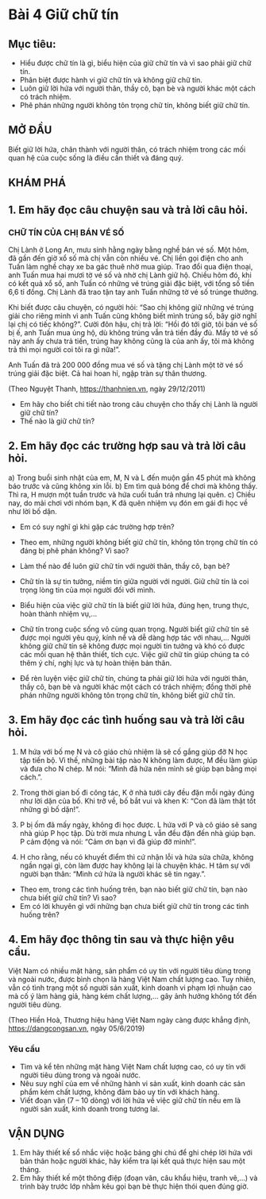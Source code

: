 # Bài 4 Giữ chữ tín

## Mục tiêu:
* Hiểu được chữ tín là gì, biểu hiện của giữ chữ tín và vì sao phải giữ chữ tín.
* Phân biệt được hành vi giữ chữ tín và không giữ chữ tín.
* Luôn giữ lời hứa với người thân, thầy cô, bạn bè và người khác một cách có trách nhiệm.
* Phê phán những người không tôn trọng chữ tín, không biết giữ chữ tín.

## MỞ ĐẦU
Biết giữ lời hứa, chân thành với người thân, có trách nhiệm trong các mối quan hệ của cuộc sống là điều cần thiết và đáng quý.

## KHÁM PHÁ
## 1. Em hãy đọc câu chuyện sau và trả lời câu hỏi.

### CHỮ TÍN CỦA CHỊ BÁN VÉ SỐ
Chị Lành ở Long An, mưu sinh hằng ngày bằng nghề bán vé số. Một hôm, đã gần đến giờ xổ số mà chị vẫn còn nhiều vé. Chị liền gọi điện cho anh Tuấn làm nghề chạy xe ba gác thuê nhờ mua giúp. Trao đổi qua điện thoại, anh Tuấn mua hai mươi tờ vé số và nhờ chị Lành giữ hộ. Chiều hôm đó, khi có kết quả xổ số, anh Tuấn có những vé trúng giải đặc biệt, với tổng số tiền 6,6 tỉ đồng. Chị Lành đã trao tận tay anh Tuấn những tờ vé số trúnge thưởng.

Khi biết được câu chuyện, có người hỏi: “Sao chị không giữ những vé trúng giải cho riêng mình vì anh Tuấn cũng không biết mình trúng số, bây giờ nghĩ lại chị có tiếc không?”. Cười đôn hậu, chị trả lời: “Hồi đó tới giờ, tôi bán vé số bị ế, anh Tuấn mua ủng hộ, dù không trúng vẫn trả tiền đầy đủ. Mấy tờ vé số này anh ấy chưa trả tiền, trúng hay không cũng là của anh ấy, tôi mà không trả thì mọi người coi tôi ra gì nữa!”.

Anh Tuấn đã trả 200 000 đồng mua vé số và tặng chị Lành một tờ vé số trúng giải đặc biệt. Cả hai hoan hỉ, ngập tràn sự thân thương.

(Theo Nguyệt Thanh, https://thanhnien.vn, ngày 29/12/2011)

* Em hãy cho biết chi tiết nào trong câu chuyện cho thấy chị Lành là người giữ chữ tín?
* Thế nào là giữ chữ tín?

## 2. Em hãy đọc các trường hợp sau và trả lời câu hỏi.

a) Trong buổi sinh nhật của em, M, N và L đến muộn gần 45 phút mà không báo trước và cũng không xin lỗi.
b) Em tìm quả bóng để chơi mà không thấy. Thì ra, H mượn một tuần trước và hứa cuối tuần trả nhưng lại quên.
c) Chiều nay, do mải chơi với nhóm bạn, K đã quên nhiệm vụ đón em gái đi học về như lời bố dặn.

* Em có suy nghĩ gì khi gặp các trường hợp trên?
* Theo em, những người không biết giữ chữ tín, không tôn trọng chữ tín có đáng bị phê phán không? Vì sao?
* Làm thế nào để luôn giữ chữ tín với người thân, thầy cô, bạn bè?

* Chữ tín là sự tin tưởng, niềm tin giữa người với người. Giữ chữ tín là coi trọng lòng tin của mọi người đối với mình.
* Biểu hiện của việc giữ chữ tín là biết giữ lời hứa, đúng hẹn, trung thực, hoàn thành nhiệm vụ,...
* Chữ tín trong cuộc sống vô cùng quan trọng. Người biết giữ chữ tín sẽ được mọi người yêu quý, kính nể và dễ dàng hợp tác với nhau,... Người không giữ chữ tín sẽ không được mọi người tin tưởng và khó có được các mối quan hệ thân thiết, tích cực. Việc giữ chữ tín giúp chúng ta có thêm ý chí, nghị lực và tự hoàn thiện bản thân.
* Để rèn luyện việc giữ chữ tín, chúng ta phải giữ lời hứa với người thân, thầy cô, bạn bè và người khác một cách có trách nhiệm; đồng thời phê phán những người không tôn trọng chữ tín, không biết giữ chữ tín.

## 3. Em hãy đọc các tình huống sau và trả lời câu hỏi.

1. M hứa với bố mẹ N và cô giáo chủ nhiệm là sẽ cố gắng giúp đỡ N học tập tiến bộ. Vì thế, những bài tập nào N không làm được, M đều làm giúp và đưa cho N chép. M nói: “Mình đã hứa nên mình sẽ giúp bạn bằng mọi cách.”.

2. Trong thời gian bố đi công tác, K ở nhà tưới cây đều đặn mỗi ngày đúng như lời dặn của bố. Khi trở về, bố bắt vui và khen K: “Con đã làm thật tốt những gì bố dặn!”.

3. P bị ốm đã mấy ngày, không đi học được. L hứa với P và cô giáo sẽ sang nhà giúp P học tập. Dù trời mưa nhưng L vẫn đều đặn đến nhà giúp bạn. P cảm động và nói: “Cảm ơn bạn vì đã giúp đỡ mình!”.

4. H cho rằng, nếu có khuyết điểm thì cứ nhận lỗi và hứa sửa chữa, không ngần ngại gì, còn làm được hay không lại là chuyện khác. H tâm sự với người bạn thân: “Mình cứ hứa là người khác sẽ tin ngay.”.

* Theo em, trong các tình huống trên, bạn nào biết giữ chữ tín, bạn nào chưa biết giữ chữ tín? Vì sao?
* Em có lời khuyên gì với những bạn chưa biết giữ chữ tín trong các tình huống trên?

## 4. Em hãy đọc thông tin sau và thực hiện yêu cầu.

Việt Nam có nhiều mặt hàng, sản phẩm có uy tín với người tiêu dùng trong và ngoài nước, được bình chọn là hàng Việt Nam chất lượng cao. Tuy nhiên, vẫn có tình trạng một số người sản xuất, kinh doanh vi phạm lợi nhuận cao mà cố ý làm hàng giả, hàng kém chất lượng,... gây ảnh hưởng không tốt đến người tiêu dùng.

(Theo Hiền Hoà, Thương hiệu hàng Việt Nam ngày càng được khẳng định, https://dangcongsan.vn, ngày 05/6/2019)

### Yêu cầu
* Tìm và kể tên những mặt hàng Việt Nam chất lượng cao, có uy tín với người tiêu dùng trong và ngoài nước.
* Nêu suy nghĩ của em về những hành vi sản xuất, kinh doanh các sản phẩm kém chất lượng, không đảm bảo uy tín với khách hàng.
* Viết đoạn văn (7 – 10 dòng) với lời hứa về việc giữ chữ tín nếu em là người sản xuất, kinh doanh trong tương lai.

## VẬN DỤNG
1. Em hãy thiết kế sổ nhắc việc hoặc bảng ghi chú để ghi chép lời hứa với bản thân hoặc người khác, hãy kiểm tra lại kết quả thực hiện sau một tháng.
2. Em hãy thiết kế một thông điệp (đoạn văn, câu khẩu hiệu, tranh vẽ,...) và trình bày trước lớp nhằm kêu gọi bạn bè thực hiện thói quen đúng giờ.

